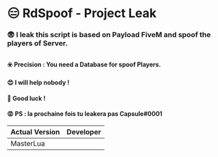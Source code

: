 
# 😑 RdSpoof - Project Leak
### 😨 I leak this script is based on Payload FiveM and spoof the players of Server.
## 
#### ☣️ Precision : You need a Database for spoof Players.
#### 😍 I will help nobody !
#### 🙋 Good luck !
#### 😡  PS : la prochaine fois tu leakera pas **Capsule#0001**

| Actual Version | Developer |
| ------- | ------------------ |
| MasterLua |
